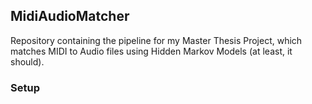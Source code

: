 ## MidiAudioMatcher
Repository containing the pipeline for my Master Thesis Project, which matches
MIDI to Audio files using Hidden Markov Models (at least, it should).

### Setup

